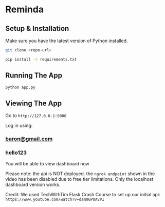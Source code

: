 # Reminda

## Setup & Installation

Make sure you have the latest version of Python installed.

```bash
git clone <repo-url>
```

```bash
pip install -r requirements.txt
```

## Running The App

```bash
python app.py
```

## Viewing The App

Go to `http://127.0.0.1:5000`

Log in using:

### baron@gmail.com

### hello123

You will be able to view dashboard now

Please note: the api is NOT deployed. the `ngrok endpoint` shown in the video has been disabled due to free tier limitations. Only the localhost dashboard version works.

Credit: We used TechWithTim Flask Crash Course to set up our initial api: `https://www.youtube.com/watch?v=dam0GPOAvVI`
